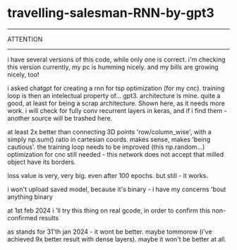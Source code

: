 # travelling-salesman-RNN-by-gpt3

***
ATTENTION
***
i have several versions of this code, while only one is correct. i'm checking this version currently, my pc is humming nicely. and my bills are growing nicely, too!

i asked chatgpt for creating a rnn for tsp optimization (for my cnc). 
training loop is then an intelectual property of... gpt3. 
architecture is mine. quite a good, at least for being a scrap architecture. Shown here, as it needs more work. i will check for fully conv recurrent layers in keras, and if i find them - another source will be trashed here.

at least 2x better than connecting 3D points 'row/column_wise', with a simply np.sum() ratio in cartesian coords. makes sense, makes 'being cautious'. the training loop needs to be improved (this np.random...)
optimization for cnc still needed - this network does not accept that milled object have its borders.

loss value is very, very big. even after 100 epochs. but still - it works.

i won't upload saved model, because it's binary - i have my concerns 'bout anything binary

at 1st feb 2024 i 'll try this thing on real gcode, in order to confirm this non-confirmed results


as stands for 31'th jan 2024 - it wont be better. maybe tommorow (i've achieved 9x better result with dense layers). maybe it won't be better at all. 
